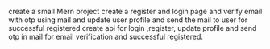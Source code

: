 create a small Mern project
create a register and login page and verify email with otp using mail and update user profile and send the mail to user for successful registered
create api for login ,register, update profile and send otp in mail for email verification and successful registered.
